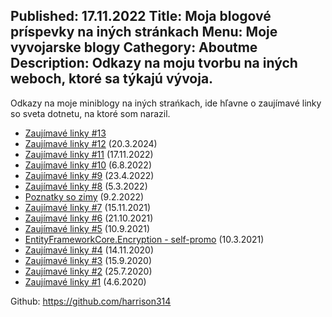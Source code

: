Published: 17.11.2022
Title: Moja blogové príspevky na iných stránkach
Menu: Moje vyvojarske blogy
Cathegory: Aboutme
Description: Odkazy na moju tvorbu na iných weboch, ktoré sa týkajú vývoja.
---

Odkazy na moje miniblogy na iných strańkach, ide hľavne o zaujímavé linky so sveta dotnetu, na ktoré som narazil.

* [Zaujímavé linky #13](https://vyvojari.dev/t/zaujimave-linky-13/778)
* [Zaujímavé linky #12](https://vyvojari.dev/t/zaujimave-linky-12/748) (20.3.2024)
* [Zaujímavé linky #11](https://vyvojari.dev/t/zaujimave-linky-11/451) (17.11.2022)
* [Zaujímavé linky #10](https://vyvojari.dev/t/zaujimave-linky-10/414/1) (6.8.2022)
* [Zaujímavé linky #9](https://vyvojari.dev/t/zaujimave-linky-9/383) (23.4.2022)
* [Zaujímavé linky #8](https://vyvojari.dev/t/zaujimave-linky-8/368) (5.3.2022)
* [Poznatky so zimy](https://vyvojari.dev/t/poznatky-so-zimy/363/6) (9.2.2022)
* [Zaujímavé linky #7](https://vyvojari.dev/t/zaujimave-linky-7/337) (15.11.2021)
* [Zaujímavé linky #6](https://vyvojari.dev/t/zaujimave-linky-6/330) (21.10.2021)
* [Zaujímavé linky #5](https://vyvojari.dev/t/zaujimave-linky-5/309) (10.9.2021)
* [EntityFrameworkCore.Encryption - self-promo](https://vyvojari.dev/t/entityframeworkcore-encryption-self-promo/264) (10.3.2021)
* [Zaujímavé linky #4](https://vyvojari.dev/t/zaujimave-linky-4/205) (14.11.2020)
* [Zaujímavé linky #3](https://vyvojari.dev/t/zaujimave-linky-3/173) (15.9.2020)
* [Zaujímavé linky #2](https://vyvojari.dev/t/zaujimave-linky-2/140) (25.7.2020)
* [Zaujímavé linky #1](https://vyvojari.dev/t/zaujimave-linky-1/127) (4.6.2020)

Github: <https://github.com/harrison314>